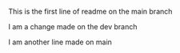 This is the first line of readme on the main branch

I am a change made on the dev branch

I am another line made on main
